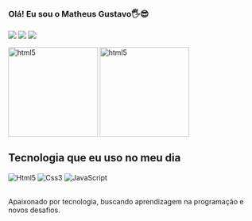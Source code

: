 ### Olá! Eu sou o Matheus Gustavo🖐️😎

<div>
    <a href = "mailto:matheusgustavosprog@gmail.com"><img src="https://img.shields.io/badge/website-000000?style=for-the-badge&logo=About.me&logoColor=white" target="_blank" align="center"></a>
    <a href = "mailto:matheusgustavosprog@gmail.com"><img src="https://img.shields.io/badge/LinkedIn-0077B5?style=for-the-badge&logo=linkedin&logoColor=white" target="_blank" align="center"></a>
    <a href = "mailto:matheusgustavosprog@gmail.com"><img src="https://img.shields.io/badge/-Gmail-111?style=for-the-badge&logo=gmail&logoColor=white" target="_blank" align="center"></a>
</div><br>

<div style="display: inline_block">
    <img height="180em" src="https://github-readme-stats.vercel.app/api?username=matheusgustavo9&show_icons=true&theme=dracula" alt="html5" align="center">
    <img height="180em" src="https://github-readme-stats.vercel.app/api/top-langs/?username=matheusgustavo9&layout=compact&langs_count=16&theme=dracula" alt="html5" align="center">
</div>

## Tecnologia que eu uso no meu dia
<div style="display: inline_block">
    <img src="https://img.shields.io/badge/HTML5-111?style=for-the-badge&logo=html5&logoColor=E34F26" alt="Html5" align="center">
    <img src="https://img.shields.io/badge/CSS3-111?style=for-the-badge&logo=css3&logoColor=blue" alt="Css3" align="center">
    <img src="https://img.shields.io/badge/JavaScript-111?style=for-the-badge&logo=javascript&logoColor=F7DF1E" alt="JavaScript" align="center">
</div><br/>

Apaixonado por tecnologia, buscando aprendizagem na programação e novos desafios.
